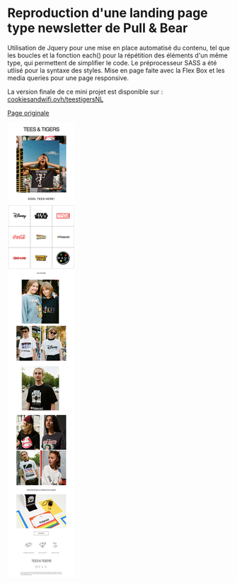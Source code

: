 # Reproduction d'une landing page type newsletter de Pull & Bear

Utilisation de Jquery pour une mise en place automatisé du contenu, tel que les boucles et la fonction each() pour la répétition des éléments d'un même type, qui permettent de simplifier le code. Le préprocesseur SASS a été utlisé pour la syntaxe des styles. Mise en page faite avec la Flex Box et les media queries pour une page responsive. 

La version finale de ce mini projet est disponible sur : [cookiesandwifi.ovh/teestigersNL](http://cookiesandwifi.ovh/teestigersNL)

[Page originale](https://news.pullandbear.com/pub/sf/ResponseForm?_ri_=X0Gzc2X%3DYQpglLjHJlTQGsXzdLhywI8XTuzeY4hb3OO9LRnp1fyUXpLjzeXKUaKc3vza42U2UzfzfzfmOVXMtX%3DYQpglLjHJlTQGuEynTcG09K551ueefKzdqWl3n7jLT58qTjMN6MlTflwPzdzcJzab2RzecO&_ei_=EnnDXGIg0i9BFbWPDwzltfjVdAfDMag2xtPNOhNroG4522IaQdTAI0iKwlGjrgLAGF4tL3lQMUSllroXh_TRDE8DCtRZsU_wnrAGFoQWx2X_W0FqY6-Ww4kYRRlzkjkeiTE_w2JexmJYQstRzdSsjbWB70Ru7Po)

![preview](https://github.com/clairedonut/teesandtigers-NL/blob/master/teestigersNL.png?raw=true)
